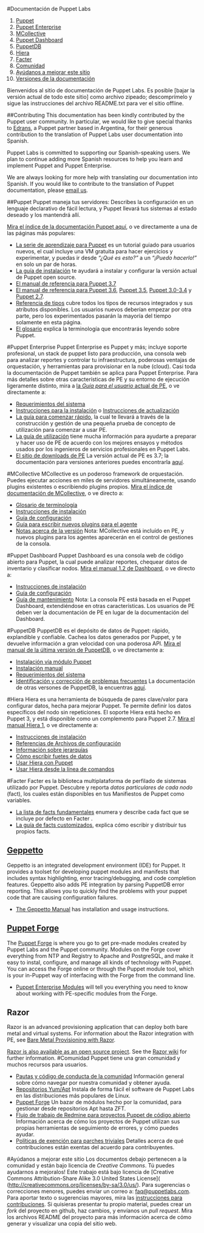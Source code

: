 #Documentación de Puppet Labs
1. [Puppet](http://docs.puppetlabs.com/#puppetpuppet)
2. [Puppet Enterprise](http://docs.puppetlabs.com/#puppet-enterprisepelatest)
3. [MCollective](http://docs.puppetlabs.com/#mcollectivemcollective)
4. [Puppet Dashboard](http://docs.puppetlabs.com/#puppet-dashboarddashboardmanual12)
5. [PuppetDB](http://docs.puppetlabs.com/#puppetdbpuppetdblatest)
6. [Hiera](http://docs.puppetlabs.com/#hierahiera1)
7. [Facter](http://docs.puppetlabs.com/#facterfacter16corefactshtml)
8. [Comunidad](http://docs.puppetlabs.com/#community)
9. [Ayúdanos a mejorar este sitio](http://docs.puppetlabs.com/#help-improve-this-site)
10. [Versiones de la documentación](http://docs.puppetlabs.com/#documentation-version)

Bienvenidos al sitio de documentación de Puppet Labs. Es posible [bajar la versión actual de todo este sitio] como archivo zipeado; descomprímelo y sigue las instrucciones del archivo README.txt para ver el sitio offline.

##Contributing
This documentation has been kindly contributed by the Puppet user community. In particular, we would like to give special thanks to [Edrans](www.edrans.com), a Puppet partner based in Argentina, for their generous contribution to the translation of Puppet Labs user documentation into Spanish.

Puppet Labs is committed to supporting our Spanish-speaking users. We plan to continue adding more Spanish resources to help you learn and implement Puppet and Puppet Enterprise. 

We are always looking for more help with translating our documentation into Spanish. If you would like to contribute to the translation of Puppet documentation, please [email us](localization@puppetlabs.com).

##Puppet
Puppet maneja tus servidores: Describes la configuración en un lenguaje declarativo de fácil lectura, y Puppet llevará tus sistemas al estado deseado y los mantendrá allí.

[Mira el índice de la documentación Puppet aquí](http://docs.puppetlabs.com/puppet/), o ve directamente a una de las páginas más populares:

+ [La serie de aprendizaje para Puppet](http://docs.puppetlabs.com/learning/) es un tutorial guiado para usuarios nuevos, el cual incluye una VM gratuita para hacer ejercicios y experimentar, y puedas ir desde  *“¿Qué es esto?”* a un *“¡Puedo hacerlo!”* en solo un par de horas. 
+ [La guía de instalación](http://docs.puppetlabs.com/guides/installation.html) te ayudará a instalar y configurar la versión actual de Puppet open source.
+ [El manual de referencia para Puppet 3.7](http://docs.puppetlabs.com/puppet/3.7/reference/)
+ [El manual de referencia para Puppet 3.6](http://docs.puppetlabs.com/puppet/3.6/reference/), [Puppet 3.5](http://docs.puppetlabs.com/puppet/3.5/reference/), [Puppet 3.0-3.4](http://docs.puppetlabs.com/puppet/3/reference/) y [Puppet 2.7](http://docs.puppetlabs.com/puppet/2.7/reference/).
+ [Referencia de tipos](http://docs.puppetlabs.com/references/latest/type.html) cubre todos los tipos de recursos integrados y sus atributos disponibles. Los usuarios nuevos deberían empezar por otra parte, pero los experimentados pasarán la mayoría del tiempo solamente en esta página.
+ [El glosario](http://docs.puppetlabs.com/references/glossary.html) explica la terminología que encontrarás leyendo sobre Puppet.

#Puppet Enterprise
Puppet Enterprise es Puppet y más; incluye soporte profesional, un stack de puppet listo para producción, una consola web para analizar reportes y controlar tu infraestructura, poderosas ventajas de orquestación, y herramientas para provisionar en la nube (cloud).
Casi toda la documentación de Puppet también se aplica para Puppet Enterprise. Para más detalles sobre otras características de PE y su entorno de ejecución ligeramente distinto, mira a [la *Guía para el usuario* actual de PE](http://docs.puppetlabs.com/pe/latest/), o ve directamente a: 

+ [Requerimientos del sistema](http://docs.puppetlabs.com/pe/latest/install_system_requirements.html)
+ [Instrucciones para la instalación](http://docs.puppetlabs.com/pe/latest/install_basic.html) o [Instrucciones de actualización](http://docs.puppetlabs.com/pe/latest/install_upgrading.html)
+ [La guía para comenzar rápido](http://docs.puppetlabs.com/pe/latest/quick_start.html), la cual te llevará a través de la construcción y gestión de una pequeña prueba de concepto de utilización para comenzar a usar PE.
+ [La guía de utilización](http://docs.puppetlabs.com/guides/deployment_guide/dg_intro_install.html) tiene mucha información para ayudarte a preparar y hacer uso de PE de acuerdo con los mejores ensayos y métodos usados por los ingenieros de servicios profesionales en Puppet Labs.
+ [El sitio de downloads de PE](http://info.puppetlabs.com/download-pe.html) La versión actual de PE es 3.7; la documentación para versiones anteriores puedes encontrarla [aquí](http://docs.puppetlabs.com/pe/index.html).

#MCollective
MCollective es un poderoso framework de orquestación. Puedes ejecutar acciones en miles de servidores simultáneamente, usando plugins existentes o escribiendo plugins propios.
[Mira el índice de documentación de MCollective](http://docs.puppetlabs.com/mcollective/), o ve directo a:

+ [Glosario de terminología](http://docs.puppetlabs.com/mcollective/terminology.html)
+ [Instrucciones de instalación](http://docs.puppetlabs.com/mcollective/reference/basic/gettingstarted.html)
+ [Guía de configuración](http://docs.puppetlabs.com/mcollective/reference/basic/configuration.html)
+ [Guía para escribir nuevos plugins para el agente](http://docs.puppetlabs.com/mcollective/simplerpc/)
+ [Notas acerca de la versión](http://docs.puppetlabs.com/mcollective/releasenotes.html)
Nota: MCollective está incluído en PE, y nuevos plugins para los agentes aparecerán en el control de gestiones de la consola.

#Puppet Dashboard
Puppet Dashboard es una consola web de código abierto para Puppet, la cual puede analizar reportes, chequear datos de inventario y clasificar nodos. 
[Mira el manual 1.2 de Dashboard](http://docs.puppetlabs.com/dashboard/manual/1.2/), o ve directo a:

+ [Instrucciones de instalación](http://docs.puppetlabs.com/dashboard/manual/1.2/bootstrapping.html)
+ [Guía de configuración](http://docs.puppetlabs.com/dashboard/manual/1.2/configuring.html)
+ [Guía de mantenimiento](http://docs.puppetlabs.com/dashboard/manual/1.2/maintaining.html)
Nota: La consola PE está basada en el Puppet Dashboard, extendiéndose en otras características. Los usuarios de PE deben ver la documentación de PE en lugar de la documentación del Dashboard.

#PuppetDB
PuppetDB es el depósito de datos de Puppet: rápido, explandible y confiable. Cachea los datos generados por Puppet, y te devuelve información a gran velocidad con una poderosa API.
[Mira el manual de la última versión de PuppetDB](http://docs.puppetlabs.com/puppetdb/latest/), o ve directamente a:

+ [Instalación vía módulo Puppet](http://docs.puppetlabs.com/puppetdb/latest/install_via_module.html)
+ [Instalación manual](http://docs.puppetlabs.com/puppetdb/latest/install_from_packages.html)
+ [Requerimientos del sistema](http://docs.puppetlabs.com/puppetdb/latest/index.html#system-requirements)
+ [Identificación y corrección de problemas frecuentes](http://docs.puppetlabs.com/puppetdb/latest/puppetdb-faq.html)
La documentación de otras versones de PuppetDB, la encuentras [aquí](http://docs.puppetlabs.com/puppetdb/).

#Hiera
Hiera es una herramienta de búsqueda de pares clave/valor para configurar datos, hecha para mejorar Puppet. Te permite definir los datos específicos del nodo sin repeticiones. El soporte Hiera está hecho en Puppet 3, y está disponible como un complemento para Puppet 2.7.
[Mira el manual Hiera 1](http://docs.puppetlabs.com/hiera/1/), o ve directamente a:

+ [Instrucciones de instalación](http://docs.puppetlabs.com/hiera/1/installing.html)
+ [Referencias de Archivos de configuración](http://docs.puppetlabs.com/hiera/1/configuring.html)
+ [Información sobre jerarquías](http://docs.puppetlabs.com/hiera/1/hierarchy.html)
+ [Cómo escribir fuetes de datos](http://docs.puppetlabs.com/hiera/1/data_sources.html)
+ [Usar Hiera con Puppet](http://docs.puppetlabs.com/hiera/1/puppet.html)
+ [Usar Hiera desde la línea de comandos](http://docs.puppetlabs.com/hiera/1/command_line.html)

#Facter
Facter es la biblioteca multiplataforma de perfilado de sistemas utilizado por Puppet. Descubre y reporta *datos particulares de cada nodo* (fact), los cuales están disponibles en tus Manifiestos de Puppet como variables.

+ [La lista de facts fundamentales](http://docs.puppetlabs.com/facter/latest/core_facts.html) enumera y describe cada fact que se incluye por defecto en Facter .
+ [La guía de facts customizados](http://docs.puppetlabs.com/guides/custom_facts.html), explica cómo escribir y distribuir tus propios facts.

[Geppetto](/geppetto/latest/index.html)
-----

Geppetto is an integrated development environment (IDE) for Puppet. It provides a toolset for developing puppet modules and manifests that includes syntax highlighting, error tracing/debugging, and code completion features. Geppetto also adds PE integration by parsing PuppetDB error reporting. This allows you to quickly find the problems with your puppet code that are causing configuration failures.

* [The Geppetto Manual](/geppetto/latest/index.html) has installation and usage instructions.

[Puppet Forge](/forge/index.html)
-----

The [Puppet Forge](https://forge.puppetlabs.com) is where you go to get pre-made modules created by Puppet Labs and the Puppet community. Modules on the Forge cover everything from NTP and Registry to Apache and PostgreSQL, and make it easy to instal, configure, and manage all kinds of technology with Puppet. You can access the Forge online or through the Puppet module tool, which is your in-Puppet way of interfacing with the Forge from the command line.

* [Puppet Enterprise Modules](/forge/puppetenterprisemodules/index.html) will tell you everything you need to know about working with PE-specific modules from the Forge.

Razor
-----

Razor is an advanced provisioning application that can deploy both bare metal and virtual systems. For information about the Razor integration with PE, see [Bare Metal Provisioning with Razor](/pe/latest/razor_intro.html).

[Razor is also available as an open source project](https://github.com/puppetlabs/razor-server). See the [Razor wiki](https://github.com/puppetlabs/razor-server/wiki) for further information.
#Comunidad
Puppet tiene una gran comunidad y muchos recursos para usuarios.

+ [Pautas y código de conducta de la comunidad](http://docs.puppetlabs.com/community/community_guidelines.html) Información general sobre cómo navegar por nuestra comunidad y obtener ayuda.
+ [Repositorios Yum/Apt](http://docs.puppetlabs.com/guides/puppetlabs_package_repositories.html) Instala de forma fácil el software de Puppet Labs en las distribuciones más populares de Linux.
+ [Puppet Forge](http://forge.puppetlabs.com/) Un bazar de módulos hecho por la comunidad, para gestionar desde repositorios Apt hasta ZFT.
+ [Flujo de trabajo de Redmine para proyectos Puppet de código abierto](http://docs.puppetlabs.com/community/puppet_projects_redmine_workflow.html) Información acerca de cómo  los proyectos de Puppet utilizan sus propias herramientas de seguimiento de errores, y cómo puedes ayudar.
+ [Políticas de exención para parches triviales](http://docs.puppetlabs.com/community/trivial_patch_exemption.html) Detalles acerca de qué contribuciones están exentas del acuerdo para contribuyentes.

#Ayúdanos a mejorar este sitio
Los documentos debajo pertenecen a la comunidad y están bajo licencia de *Creative Commons*. Tú puedes ayudarnos a mejoralos!
Este trabajo está bajo licencia de [Creative Commons Attribution-Share Alike 3.0 United States License]( (http://creativecommons.org/licenses/by-sa/3.0/us/).
Para sugerencias o correcciones menores, puedes enviar un correo a: faq@puppetlabs.com. Para aportar texto o sugerencias mayores, mira las [instrucciones para contribuciones](http://docs.puppetlabs.com/contribute.html). Si quisieras presentar tu propio material, puedes crear un *fork* del proyecto en github, haz cambios, y envíanos un *pull request*. Mira los archivos README del proyecto para más información acerca de cómo generar y visualizar una copia del sitio web.


